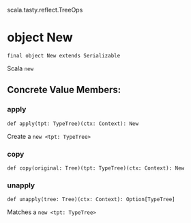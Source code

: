 scala.tasty.reflect.TreeOps
# object New

<pre><code class="language-scala" >final object New extends Serializable</pre></code>
Scala `new`

## Concrete Value Members:
### apply
<pre><code class="language-scala" >def apply(tpt: TypeTree)(ctx: Context): New</pre></code>
Create a `new <tpt: TypeTree>`

### copy
<pre><code class="language-scala" >def copy(original: Tree)(tpt: TypeTree)(ctx: Context): New</pre></code>

### unapply
<pre><code class="language-scala" >def unapply(tree: Tree)(ctx: Context): Option[TypeTree]</pre></code>
Matches a `new <tpt: TypeTree>`

